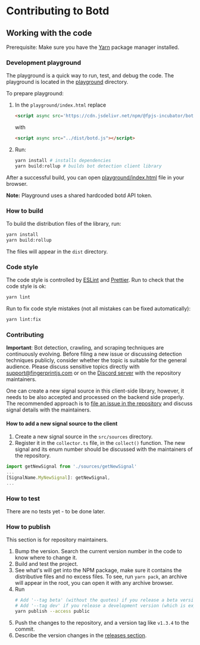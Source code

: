# Contributing to Botd

## Working with the code

Prerequisite: Make sure you have the [Yarn](https://yarnpkg.com) package manager installed.

### Development playground

The playground is a quick way to run, test, and debug the code. The playground is located in the [playground](playground) directory.

To prepare playground:

1. In the `playground/index.html` replace
    ```html
    <script async src='https://cdn.jsdelivr.net/npm/@fpjs-incubator/botd-agent@0/dist/botd.min.js'>
    ```
    with
    ```html
    <script async src="../dist/botd.js"></script>
    ```

2. Run:
    ```bash
    yarn install # installs dependencies
    yarn build:rollup # builds bot detection client library
    ```
After a successful build, you can open [playground/index.html](playground/index.html) file in your browser.

**Note:** Playground uses a shared hardcoded botd API token.

### How to build

To build the distribution files of the library, run:

```bash
yarn install
yarn build:rollup
```

The files will appear in the `dist` directory.

### Code style

The code style is controlled by [ESLint](https://eslint.org) and [Prettier](https://prettier.io).
Run to check that the code style is ok:

```bash
yarn lint
```

Run to fix code style mistakes (not all mistakes can be fixed automatically):

```bash
yarn lint:fix
```

### Contributing
**Important**: Bot detection, crawling, and scraping techniques are continuously evolving. Before filing a new issue or discussing detection techniques publicly, consider whether the topic is suitable for the general audience. Please discuss sensitive topics directly with [support@fingerprintjs.com](mailto:support@fingerprintjs.com) or on the [Discord server](https://discord.gg/39EpE2neBg) with the repository maintainers.

One can create a new signal source in this client-side library, however, it needs to be also accepted and processed on the backend side properly. The recommended approach is to  [file an issue in the repository](https://github.com/fingerprintjs/botd/issues) and discuss signal details with the maintainers.

#### How to add a new signal source to the client
1. Create a new signal source in the `src/sources` directory.
2. Register it in the `collector.ts` file, in the `collect()` function. The new signal and its enum number should be discussed with the maintainers of the repository.
```ts
import getNewSignal from './sources/getNewSignal'
...
[SignalName.MyNewSignal]: getNewSignal,
...
```

### How to test
There are no tests yet - to be done later.

### How to publish

This section is for repository maintainers.

1. Bump the version. Search the current version number in the code to know where to change it.
2. Build and test the project.
3. See what's will get into the NPM package, make sure it contains the distributive files and no excess files.
    To see, run `yarn pack`, an archive will appear in the root, you can open it with any archive browser.
4. Run
    ```bash
    # Add '--tag beta' (without the quotes) if you release a beta version
    # Add '--tag dev' if you release a development version (which is expected to get new features)
    yarn publish --access public
    ```
5. Push the changes to the repository, and a version tag like `v1.3.4` to the commit.
6. Describe the version changes in the [releases section](https://github.com/fingerprintjs/botd/releases).
